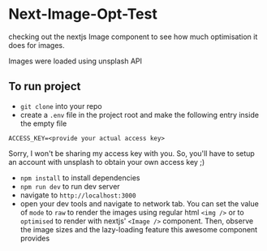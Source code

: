 # Next-Image-Opt-Test
checking out the nextjs Image component to see how much optimisation it does for images. 

Images were loaded using unsplash API 
## To run project
- `git clone` into your repo
- create a `.env` file in the project root and make the following entry inside the empty file
```
ACCESS_KEY=<provide your actual access key>
``` 
Sorry, I won't be sharing my access key with you. So, you'll have to setup an account with unsplash to obtain your own access key ;)
- `npm install` to install dependencies
- `npm run dev` to run dev server
- navigate to `http://localhost:3000`
- open your dev tools and navigate to network tab. You can set the value of `mode` to `raw` to render the images using regular html `<img />` or to `optimised` to render with nextjs' `<Image />` component. Then, observe the image sizes and the lazy-loading feature this awesome component provides
